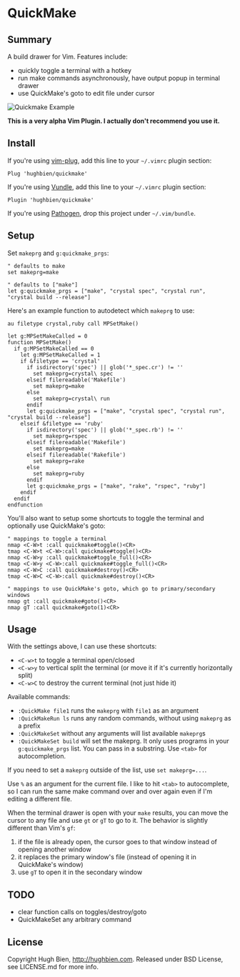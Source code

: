 # QuickMake

## Summary

A build drawer for Vim. Features include:

* quickly toggle a terminal with a hotkey
* run make commands asynchronously, have output popup in terminal drawer
* use QuickMake's goto to edit file under cursor

![Quickmake Example](asset/quickmake.gif)

**This is a very alpha Vim Plugin. I actually don't recommend you use it.**

## Install

If you're using [vim-plug](https://github.com/junegunn/vim-plug), add this
line to your `~/.vimrc` plugin section:

    Plug 'hughbien/quickmake'

If you're using [Vundle](https://github.com/VundleVim/Vundle.vim), add this
line to your `~/.vimrc` plugin section:

    Plugin 'hughbien/quickmake'

If you're using [Pathogen](https://github.com/tpope/vim-pathogen), drop this
project under `~/.vim/bundle`.

## Setup

Set `makeprg` and `g:quickmake_prgs`:

```
" defaults to make
set makeprg=make

" defaults to ["make"]
let g:quickmake_prgs = ["make", "crystal spec", "crystal run", "crystal build --release"]
```

Here's an example function to autodetect which `makeprg` to use:

```vimscript
au filetype crystal,ruby call MPSetMake()

let g:MPSetMakeCalled = 0
function MPSetMake()
  if g:MPSetMakeCalled == 0
    let g:MPSetMakeCalled = 1
    if &filetype == 'crystal'
      if isdirectory('spec') || glob('*_spec.cr') != ''
        set makeprg=crystal\ spec
      elseif filereadable('Makefile')
        set makeprg=make
      else
        set makeprg=crystal\ run
      endif
      let g:quickmake_prgs = ["make", "crystal spec", "crystal run", "crystal build --release"]
    elseif &filetype == 'ruby'
      if isdirectory('spec') || glob('*_spec.rb') != ''
        set makeprg=rspec
      elseif filereadable('Makefile')
        set makeprg=make
      elseif filereadable('Rakefile')
        set makeprg=rake
      else
        set makeprg=ruby
      endif
      let g:quickmake_prgs = ["make", "rake", "rspec", "ruby"]
    endif
  endif
endfunction
```

You'll also want to setup some shortcuts to toggle the terminal and optionally use QuickMake's
goto:

```vimscript
" mappings to toggle a terminal
nmap <C-W>t :call quickmake#toggle()<CR>
tmap <C-W>t <C-W>:call quickmake#toggle()<CR>
nmap <C-W>y :call quickmake#toggle_full()<CR>
tmap <C-W>y <C-W>:call quickmake#toggle_full()<CR>
nmap <C-W>C :call quickmake#destroy()<CR>
tmap <C-W>C <C-W>:call quickmake#destroy()<CR>

" mappings to use QuickMake's goto, which go to primary/secondary windows
nmap gt :call quickmake#goto()<CR>
nmap gT :call quickmake#goto(1)<CR>
```

## Usage

With the settings above, I can use these shortcuts:

* `<C-w>t` to toggle a terminal open/closed
* `<C-w>y` to vertical split the terminal (or move it if it's currently horizontally split)
* `<C-w>C` to destroy the current terminal (not just hide it)

Available commands:

* `:QuickMake file1` runs the `makeprg` with `file1` as an argument
* `:QuickMakeRun ls` runs any random commands, without using `makeprg` as a prefix
* `:QuickMakeSet` without any arguments will list available `makeprg`s
* `:QuickMakeSet build` will set the makeprg. It only uses programs in your `g:quickmake_prgs` list.
  You can pass in a substring. Use `<tab>` for autocompletion.

If you need to set a `makeprg` outside of the list, use `set makeprg=...`.

Use `%` as an argument for the current file. I like to hit `<tab>` to autocomplete, so I can run
the same make command over and over again even if I'm editing a different file.

When the terminal drawer is open with your `make` results, you can move the cursor to any file and
use `gt` or `gT` to go to it. The behavior is slightly different than Vim's `gf`:

1. if the file is already open, the cursor goes to that window instead of opening another window
2. it replaces the primary window's file (instead of opening it in QuickMake's window)
3. use `gT` to open it in the secondary window

## TODO

* clear function calls on toggles/destroy/goto
* QuickMakeSet any arbitrary command

## License

Copyright Hugh Bien, <http://hughbien.com>. Released under BSD License, see LICENSE.md for more info.
